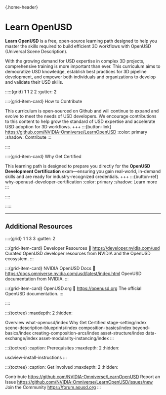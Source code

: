 {.home-header}
# Learn OpenUSD

**Learn OpenUSD** is a free, open-source learning path designed to help you master the skills required to build efficient 3D workflows with OpenUSD (Universal Scene Description).

With the growing demand for USD expertise in complex 3D projects, comprehensive training is more important than ever. This curriculum aims to democratize USD knowledge, establish best practices for 3D pipeline development, and empower both individuals and organizations to develop and validate their USD skills.

:::::{grid} 1 1 2 2
:gutter: 2

::::{grid-item-card} How to Contribute

This curriculum is open-sourced on Github and will continue to expand and evolve to meet the needs of USD developers. We encourage contributions to this content to help grow the standard of USD expertise and accelerate USD adoption for 3D workflows.
+++
:::{button-link} https://github.com/NVIDIA-Omniverse/LearnOpenUSD
:color: primary
:shadow:
Contribute 
:::

::::

::::{grid-item-card} Why Get Certified

This learning path is designed to prepare you directly for the **OpenUSD Development Certification** exam—ensuring you gain real-world, in-demand skills and are ready for industry-recognized credentials.
+++
:::{button-ref} why-openusd-developer-certification
:color: primary
:shadow:
Learn more
:::

::::

:::::

---

## Additional Resources

::::{grid} 1 1 3 3
:gutter: 2

:::{grid-item-card} Developer Resources
:link: https://developer.nvidia.com/usd
Curated OpenUSD developer resources from NVIDIA and the OpenUSD ecosystem.
:::

:::{grid-item-card} NVIDIA OpenUSD Docs
:link: https://docs.omniverse.nvidia.com/usd/latest/index.html
OpenUSD documentation from NVIDIA.
:::

:::{grid-item-card} OpenUSD.org 
:link: https://openusd.org
The official OpenUSD documentation.
:::

::::

:::{toctree}
:maxdepth: 2
:hidden:

Overview <self>
what-openusd/index
Why Get Certified <why-openusd-developer-certification>
stage-setting/index
scene-description-blueprints/index
composition-basics/index
beyond-basics/index
creating-composition-arcs/index
asset-structure/index
data-exchange/index
asset-modularity-instancing/index
:::

:::{toctree}
:caption: Prerequisites
:maxdepth: 2
:hidden:

usdview-install-instructions
:::

:::{toctree}
:caption: Get Involved
:maxdepth: 2
:hidden:

Contribute <https://github.com/NVIDIA-Omniverse/LearnOpenUSD>
Report an Issue <https://github.com/NVIDIA-Omniverse/LearnOpenUSD/issues/new>
Join the Community <https://forum.aousd.org>
:::
